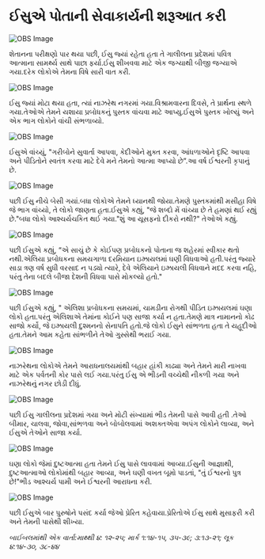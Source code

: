 # ઈસુએ પોતાની સેવાકાર્યની શરૂઆત કરી

![OBS Image](https://cdn.door43.org/obs/jpg/360px/obs-en-26-01.jpg)

શેતાનના પરીક્ષણો પાર થયા પછી, ઈસુ જ્યાં રહેતા હતા તે ગાલીલના પ્રદેશમાં પવિત્ર આત્માના સામર્થ્ય સાથે પાછા ફર્યા.ઈસુ શીખવવા માટે એક જગ્યાથી બીજી જગ્યાએ ગયા.દરેક લોકોએ તેમના વિષે સારી વાત કરી.

![OBS Image](https://cdn.door43.org/obs/jpg/360px/obs-en-26-02.jpg)

ઈસુ જ્યાં મોટા થયા હતા, ત્યાં નાઝરેથ નગરમાં ગયા.વિશ્રામવારના દિવસે, તે પ્રાર્થના સ્થળે ગયા.તેઓએ તેમને યશાયા પ્રબોધકનું પુસ્તક વાંચવા માટે આપ્યુ.ઈસુએ પુસ્તક ખોલ્યું અને એક ભાગ લોકોને વાંચી સંભળાવ્યો.

![OBS Image](https://cdn.door43.org/obs/jpg/360px/obs-en-26-03.jpg)

ઈસુએ વાંચ્યું, "ગરીબોને સુવાર્તા આપવા, કેદીઓને મુક્ત કરવા, આંધળાઓને દૃષ્ટિ આપવા અને પીડિતોને સ્વતંત્ર કરવા માટે દેવે મને તેમનો આત્મા આપ્યો છે”.આ વર્ષ ઈશ્વરની કૃપાનું  છે.

![OBS Image](https://cdn.door43.org/obs/jpg/360px/obs-en-26-04.jpg)

પછી ઈસુ નીચે બેસી ગયાં.બધા લોકોએ તેમને ધ્યાનથી જોયા.તેમણે પુસ્તકમાંથી મસીહા વિષે જે ભાગ વાંચ્યો, તે લોકો જાણતા હતા.ઈસુએ કહ્યું, "જે શબ્દો મેં વાંચ્યા છે તે હમણાં થઈ રહ્યું છે."બધા લોકો આશ્ચર્યચકિત થઈ ગયા."શું આ યૂસફનો દીકરો નથી?" તેઓએ  કહ્યું.

![OBS Image](https://cdn.door43.org/obs/jpg/360px/obs-en-26-05.jpg)

પછી ઈસુએ કહ્યું, “એ સાચું છે કે કોઈપણ પ્રબોધકનો પોતાના જ શહેરમાં સ્વીકાર થતો નથી.એલિયા પ્રબોધકના સમયગાળા દરમિયાન ઇઝ્રાયલમાં ઘણી વિધવાઓ હતી.પરંતુ જ્યારે સાડા ત્રણ વર્ષ સુધી વરસાદ ન પડ્યો ત્યારે, દેવે એલિયાને ઇઝ્રાયલી વિધવાને મદદ કરવા નહિ, પરંતુ તેના બદલે બીજા દેશની વિધવા પાસે મોકલ્યો હતો."

![OBS Image](https://cdn.door43.org/obs/jpg/360px/obs-en-26-06.jpg)

પછી ઈસુએ કહ્યું, " એલિશા પ્રબોધકના સમયમાં, ચામડીના રોગથી પીડિત ઇઝ્રાયલમાં ઘણા લોકો હતા.પરંતુ એલિશાએ તેમાંના કોઈને પણ સાજા કર્યા ન હતા.તેમણે માત્ર નામાનનો કોઢ સાજો કર્યો, જે ઇઝ્રાયલી દુશ્મનનો સેનાપતિ હતો.જે લોકો ઈસુને સાંભળતા હતા તે યહૂદીઓ હતા.તેમને આમ કહેતા સાંભળીને તેઓ ગુસ્સેથી ભરાઈ ગયા.

![OBS Image](https://cdn.door43.org/obs/jpg/360px/obs-en-26-07.jpg)

નાઝરેથના લોકોએ તેમને આરાધનાલયમાંથી બહાર હાંકી કાઢ્યા અને તેમને મારી નાખવા માટે એક પર્વતની કોર પાસે લઈ ગયા.પરંતુ ઈસુ એ ભીડની વચ્ચેથી નીકળી ગયા અને નાઝરેથનું નગર છોડી દીધું.

![OBS Image](https://cdn.door43.org/obs/jpg/360px/obs-en-26-08.jpg)

પછી ઈસુ ગાલીલના પ્રદેશમાં ગયા અને મોટી સંખ્યામાં ભીડ તેમની પાસે આવી હતી .તેઓ બીમાર, ચાલવા, જોવા,સાંભળવા અને  બોબોલવામાં અશક્તએવા અપંગ લોકોને લાવ્યા, અને ઈસુએ તેઓને સાજા કર્યા.

![OBS Image](https://cdn.door43.org/obs/jpg/360px/obs-en-26-09.jpg)

ઘણા લોકો જેમાં દુષ્ટઆત્મા હતા તેમને ઈસુ પાસે લાવવામાં આવ્યા.ઈસુની આજ્ઞાથી, દુષ્ટઆત્માઓ લોકોમાંથી બહાર આવ્યા, અને ઘણી વખત બૂમો પાડતાં, "તું ઈશ્વરનો પુત્ર છે!"ભીડ આશ્ચર્ય પામી અને ઈશ્વરની આરાધના કરી.

![OBS Image](https://cdn.door43.org/obs/jpg/360px/obs-en-26-10.jpg)

પછી ઈસુએ બાર પુરુષોને પસંદ કર્યા જેઓ પ્રેરિત કહેવાયા.પ્રેરિતોએ ઈસુ સાથે મુસાફરી કરી અને તેમની પાસેથી શીખ્યા.

_બાઈબલમાંથી એક વાર્તા:માથ્થી ૪: ૧૨-૨૫; માર્ક ૧:૧૪-૧૫, ૩૫-૩૯; ૩:૧૩-૨૧; લૂક ૪:૧૪-૩૦, ૩૮-૪૪_